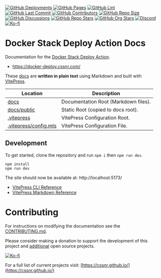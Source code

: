 [![GitHub Deployments](https://img.shields.io/github/deployments/cssnr/stack-deploy-docs/github-pages?logo=github&label=deploy)](https://github.com/cssnr/stack-deploy-docs/deployments)
[![GitHub Pages](https://img.shields.io/github/actions/workflow/status/cssnr/stack-deploy-docs/pages.yaml?logo=cachet&label=pages)](https://github.com/cssnr/stack-deploy-docs/actions/workflows/pages.yaml)
[![GitHub Lint](https://img.shields.io/github/actions/workflow/status/cssnr/stack-deploy-docs/lint.yaml?logo=cachet&label=lint)](https://github.com/cssnr/stack-deploy-docs/actions/workflows/lint.yaml)
[![GitHub Last Commit](https://img.shields.io/github/last-commit/cssnr/stack-deploy-docs?logo=vitepress&logoColor=white&label=updated)](https://github.com/cssnr/stack-deploy-docs/pulse)
[![GitHub Contributors](https://img.shields.io/github/contributors/cssnr/stack-deploy-docs?logo=github)](https://github.com/cssnr/stack-deploy-docs/graphs/contributors)
[![GitHub Repo Size](https://img.shields.io/github/repo-size/cssnr/stack-deploy-docs?logo=bookstack&logoColor=white&label=repo%20size)](https://github.com/cssnr/stack-deploy-docs)
[![GitHub Discussions](https://img.shields.io/github/discussions/cssnr/stack-deploy-action?logo=github)](https://github.com/cssnr/stack-deploy-action/discussions)
[![GitHub Repo Stars](https://img.shields.io/github/stars/cssnr/stack-deploy-action?style=flat&logo=github)](https://github.com/cssnr/stack-deploy-action)
[![GitHub Org Stars](https://img.shields.io/github/stars/cssnr?style=flat&logo=github&label=org%20stars)](https://cssnr.github.io/)
[![Discord](https://img.shields.io/discord/899171661457293343?logo=discord&logoColor=white&label=discord&color=7289da)](https://discord.gg/wXy6m2X8wY)
[![Ko-fi](https://img.shields.io/badge/Ko--fi-72a5f2?logo=kofi&label=support)](https://ko-fi.com/cssnr)

# Docker Stack Deploy Action Docs

Documentation for the [Docker Stack Deploy Action](https://github.com/cssnr/stack-deploy-action).

- https://docker-deploy.cssnr.com/

These [docs](docs) are **written in plain text** using Markdown and built with [VitePress](https://vitepress.dev/).

| Location                                       | Description                          |
| ---------------------------------------------- | ------------------------------------ |
| [docs](docs)                                   | Documentation Root (Markdown files). |
| [docs/public](docs/public)                     | Static Root (copied to docs root).   |
| [.vitepress](.vitepress)                       | VitePress Configuration Root.        |
| [.vitepress/config.mts](.vitepress/config.mts) | VitePress Configuration File.        |

## Development

To get started, clone the repository and run `npm i` then `npm run dev`.

```shell
npm install
npm run dev
```

The site should now be available at: http://localhost:5173/

- [VitePress CLI Reference](https://vitepress.dev/reference/cli)
- [VitePress Markdown Reference](https://vitepress.dev/guide/markdown)

# Contributing

For instructions on modifying the documentation see the [CONTRIBUTING.md](#contributing-ov-file).

Please consider making a donation to support the development of this project
and [additional](https://cssnr.com/) open source projects.

[![Ko-fi](https://ko-fi.com/img/githubbutton_sm.svg)](https://ko-fi.com/cssnr)

For a full list of current projects visit: [https://cssnr.github.io/](https://cssnr.github.io/)
